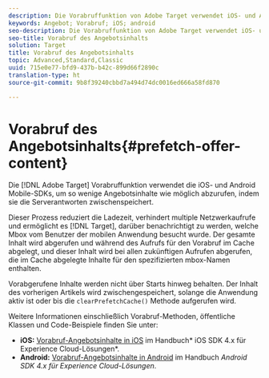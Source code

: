 ```yaml
---
description: Die Vorabruffunktion von Adobe Target verwendet iOS- und Android Mobile-SDKs, um so wenig Angebotsinhalt wie möglich abzurufen, indem die Serverantworten im Cache abgelegt werden.
keywords: Angebot; Vorabruf; iOS; android
seo-description: Die Vorabruffunktion von Adobe Target verwendet iOS- und Android Mobile-SDKs, um so wenig Angebotsinhalt wie möglich abzurufen, indem die Serverantworten im Cache abgelegt werden.
seo-title: Vorabruf des Angebotsinhalts
solution: Target
title: Vorabruf des Angebotsinhalts
topic: Advanced,Standard,Classic
uuid: 715e0e77-bfd9-437b-b42c-899d66f2890c
translation-type: ht
source-git-commit: 9b8f39240cbbd7a494d74dc0016ed666a58fd870

---
```



# Vorabruf des Angebotsinhalts{#prefetch-offer-content}

Die [!DNL Adobe Target] Vorabruffunktion verwendet die iOS- und Android Mobile-SDKs, um so wenige Angebotsinhalte wie möglich abzurufen, indem sie die Serverantworten zwischenspeichert.

Dieser Prozess reduziert die Ladezeit, verhindert multiple Netzwerkaufrufe und ermöglicht es [!DNL Target], darüber benachrichtigt zu werden, welche Mbox vom Benutzer der mobilen Anwendung besucht wurde. Der gesamte Inhalt wird abgerufen und während des Aufrufs für den Vorabruf im Cache abgelegt, und dieser Inhalt wird bei allen zukünftigen Aufrufen abgerufen, die im Cache abgelegte Inhalte für den spezifizierten mbox-Namen enthalten.

Vorabgerufene Inhalte werden nicht über Starts hinweg behalten. Der Inhalt des vorherigen Artikels wird zwischengespeichert, solange die Anwendung aktiv ist oder bis die `clearPrefetchCache()` Methode aufgerufen wird.

Weitere Informationen einschließlich Vorabruf-Methoden, öffentliche Klassen und Code-Beispiele finden Sie unter:

* **iOS:** [Vorabruf-Angebotsinhalte in iOS](https://marketing.adobe.com/resources/help/de_DE/mobile/ios/c_mob_target-prefetch_ios.html) im Handbuch* iOS SDK 4.x für Experience Cloud-Lösungen*.
* **Android:** [Vorabruf-Angebotsinhalte in Android](https://marketing.adobe.com/resources/help/de_DE/mobile/android/c_mob_target-prefetch_android.html) im Handbuch *Android SDK 4.x für Experience Cloud-Lösungen*.